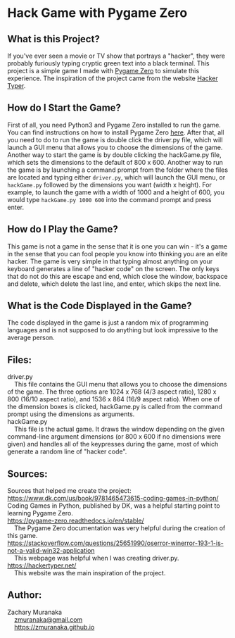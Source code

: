 # Hack Game with Pygame Zero

## What is this Project?

If you've ever seen a movie or TV show that portrays a "hacker", they were probably furiously typing cryptic green text into a black terminal. This project is a simple game I made with [Pygame Zero](https://pygame-zero.readthedocs.io/en/stable/) to simulate this experience. The inspiration of the project came from the website [Hacker Typer](https://hackertyper.net/).

## How do I Start the Game?

First of all, you need Python3 and Pygame Zero installed to run the game. You can find instructions on how to install Pygame Zero [here](https://pygame-zero.readthedocs.io/en/stable/installation.html). After that, all you need to do to run the game is double click the driver.py file, which will launch a GUI menu that allows you to choose the dimensions of the game. Another way to start the game is by double clicking the hackGame.py file, which sets the dimensions to the default of 800 x 600. Another way to run the game is by launching a command prompt from the folder where the files are located and typing either ```driver.py```, which will launch the GUI menu, or ```hackGame.py``` followed by the dimensions you want (width x height). For example, to launch the game with a width of 1000 and a height of 600, you would type ```hackGame.py 1000 600``` into the command prompt and press enter.

## How do I Play the Game?

This game is not a game in the sense that it is one you can win - it's a game in the sense that you can fool people you know into thinking you are an elite hacker. The game is very simple in that typing almost anything on your keyboard generates a line of "hacker code" on the screen. The only keys that do not do this are escape and end, which close the window, backspace and delete, which delete the last line, and enter, which skips the next line.

## What is the Code Displayed in the Game?

The code displayed in the game is just a random mix of programming languages and is not supposed to do anything but look impressive to the average person.

## Files:

driver.py  
&nbsp;&nbsp;&nbsp;&nbsp;This file contains the GUI menu that allows you to choose the dimensions of the game. The three options are 1024 x 768 (4/3 aspect ratio), 1280 x 800 (16/10 aspect ratio), and 1536 x 864 (16/9 aspect ratio). When one of the dimension boxes is clicked, hackGame.py is called from the command prompt using the dimensions as arguments.  
hackGame.py  
&nbsp;&nbsp;&nbsp;&nbsp;This file is the actual game. It draws the window depending on the given command-line argument dimensions (or 800 x 600 if no dimensions were given) and handles all of the keypresses during the game, most of which generate a random line of "hacker code".

## Sources:

Sources that helped me create the project:  
https://www.dk.com/us/book/9781465473615-coding-games-in-python/  
Coding Games in Python, published by DK, was a helpful starting point to learning Pygame Zero.  
https://pygame-zero.readthedocs.io/en/stable/  
&nbsp;&nbsp;&nbsp;&nbsp;The Pygame Zero documentation was very helpful during the creation of this game.  
https://stackoverflow.com/questions/25651990/oserror-winerror-193-1-is-not-a-valid-win32-application  
&nbsp;&nbsp;&nbsp;&nbsp;This webpage was helpful when I was creating driver.py.  
https://hackertyper.net/  
&nbsp;&nbsp;&nbsp;&nbsp;This website was the main inspiration of the project.

## Author:

Zachary Muranaka  
&nbsp;&nbsp;&nbsp;&nbsp;zmuranaka@gmail.com  
&nbsp;&nbsp;&nbsp;&nbsp;https://zmuranaka.github.io
